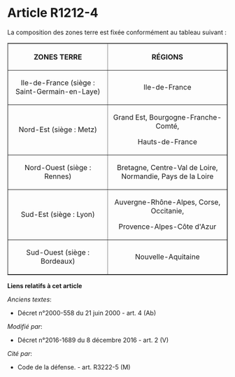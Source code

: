 # Article R1212-4

La composition des zones terre est fixée conformément au tableau suivant :

<table border="1">
  <tbody>
    <tr>
      <th>

ZONES TERRE</th>
      <th>

RÉGIONS</th>
    </tr>
    <tr>
      <td align="center">

Ile-de-France (siège : Saint-Germain-en-Laye)</td>
      <td align="center">

Ile-de-France</td>
    </tr>
    <tr>
      <td align="center">

Nord-Est (siège : Metz)</td>
      <td align="center">

Grand Est, Bourgogne-Franche-Comté,

Hauts-de-France

</td>
    </tr>
    <tr>
      <td align="center">

Nord-Ouest (siège : Rennes)</td>
      <td align="center">

Bretagne, Centre-Val de Loire, Normandie, Pays de la Loire</td>
    </tr>
    <tr>
      <td align="center">

Sud-Est (siège : Lyon)</td>
      <td align="center">

Auvergne-Rhône-Alpes, Corse, Occitanie,

Provence-Alpes-Côte d'Azur

</td>
    </tr>
    <tr>
      <td align="center">

Sud-Ouest (siège : Bordeaux)</td>
      <td align="center">

Nouvelle-Aquitaine</td>
    </tr>
  </tbody>
</table>

**Liens relatifs à cet article**

_Anciens textes_:

  - Décret n°2000-558 du 21 juin 2000 - art. 4 (Ab)

_Modifié par_:

  - Décret n°2016-1689 du 8 décembre 2016 - art. 2 (V)

_Cité par_:

  - Code de la défense. - art. R3222-5 (M)
